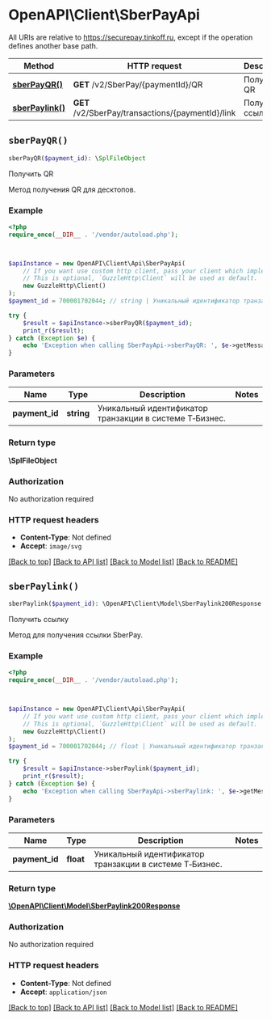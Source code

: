 # OpenAPI\Client\SberPayApi

All URIs are relative to https://securepay.tinkoff.ru, except if the operation defines another base path.

| Method | HTTP request | Description |
| ------------- | ------------- | ------------- |
| [**sberPayQR()**](SberPayApi.md#sberPayQR) | **GET** /v2/SberPay/{paymentId}/QR | Получить QR |
| [**sberPaylink()**](SberPayApi.md#sberPaylink) | **GET** /v2/SberPay/transactions/{paymentId}/link | Получить ссылку |


## `sberPayQR()`

```php
sberPayQR($payment_id): \SplFileObject
```

Получить QR

Метод получения QR для десктопов.

### Example

```php
<?php
require_once(__DIR__ . '/vendor/autoload.php');



$apiInstance = new OpenAPI\Client\Api\SberPayApi(
    // If you want use custom http client, pass your client which implements `GuzzleHttp\ClientInterface`.
    // This is optional, `GuzzleHttp\Client` will be used as default.
    new GuzzleHttp\Client()
);
$payment_id = 700001702044; // string | Уникальный идентификатор транзакции в системе Т‑Бизнес.

try {
    $result = $apiInstance->sberPayQR($payment_id);
    print_r($result);
} catch (Exception $e) {
    echo 'Exception when calling SberPayApi->sberPayQR: ', $e->getMessage(), PHP_EOL;
}
```

### Parameters

| Name | Type | Description  | Notes |
| ------------- | ------------- | ------------- | ------------- |
| **payment_id** | **string**| Уникальный идентификатор транзакции в системе Т‑Бизнес. | |

### Return type

**\SplFileObject**

### Authorization

No authorization required

### HTTP request headers

- **Content-Type**: Not defined
- **Accept**: `image/svg`

[[Back to top]](#) [[Back to API list]](../../README.md#endpoints)
[[Back to Model list]](../../README.md#models)
[[Back to README]](../../README.md)

## `sberPaylink()`

```php
sberPaylink($payment_id): \OpenAPI\Client\Model\SberPaylink200Response
```

Получить ссылку

Метод для получения ссылки SberPay.

### Example

```php
<?php
require_once(__DIR__ . '/vendor/autoload.php');



$apiInstance = new OpenAPI\Client\Api\SberPayApi(
    // If you want use custom http client, pass your client which implements `GuzzleHttp\ClientInterface`.
    // This is optional, `GuzzleHttp\Client` will be used as default.
    new GuzzleHttp\Client()
);
$payment_id = 700001702044; // float | Уникальный идентификатор транзакции в системе Т‑Бизнес.

try {
    $result = $apiInstance->sberPaylink($payment_id);
    print_r($result);
} catch (Exception $e) {
    echo 'Exception when calling SberPayApi->sberPaylink: ', $e->getMessage(), PHP_EOL;
}
```

### Parameters

| Name | Type | Description  | Notes |
| ------------- | ------------- | ------------- | ------------- |
| **payment_id** | **float**| Уникальный идентификатор транзакции в системе Т‑Бизнес. | |

### Return type

[**\OpenAPI\Client\Model\SberPaylink200Response**](../Model/SberPaylink200Response.md)

### Authorization

No authorization required

### HTTP request headers

- **Content-Type**: Not defined
- **Accept**: `application/json`

[[Back to top]](#) [[Back to API list]](../../README.md#endpoints)
[[Back to Model list]](../../README.md#models)
[[Back to README]](../../README.md)
